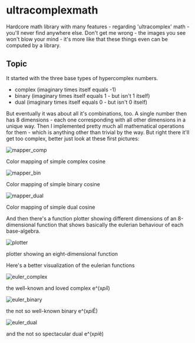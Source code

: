# ultracomplexmath
Hardcore math library with many features - regarding 'ultracomplex' math - you'll never find anywhere else. Don't get me wrong - the images you see won't blow your mind - it's more like that these things even can be computed by a library.

## Topic
It started with the three base types of hypercomplex numbers.
- complex (imaginary times itself equals -1)
- binary (imaginary times itself equals 1 - but isn't 1 itself)
- dual (imaginary times itself equals 0 - but isn't 0 itself)

But eventually it was about all it's combinations, too. A single number then has 8 dimensions - each one corresponding with all other dimensions in a unique way. Then I implemented pretty much all mathematical operations for them - which is anything other than trivial by the way. But right there it'll get too complex, better just look at these first pictures:

![mapper_comp](https://cloud.githubusercontent.com/assets/23620495/25764400/db0726cc-31e7-11e7-86d8-55675637c858.png)

Color mapping of simple complex cosine

![mapper_bin](https://cloud.githubusercontent.com/assets/23620495/25764403/dc9d678a-31e7-11e7-94ac-692c5ad722ad.png)

Color mapping of simple binary cosine

![mapper_dual](https://cloud.githubusercontent.com/assets/23620495/25764404/deb80c78-31e7-11e7-8a1f-59aea3e7124f.png)

Color mapping of simple dual cosine

And then there's a function plotter showing different dimensions of an 8-dimensional function that shows basically the eulerian behaviour of each base-algebra.

![plotter](https://cloud.githubusercontent.com/assets/23620495/25764397/d9cab5e4-31e7-11e7-8b31-4bb641dc13f1.png)

plotter showing an eight-dimensional function

Here's a better visualization of the eulerian functions

![euler_complex](https://cloud.githubusercontent.com/assets/23620495/25764838/05ead8be-31ea-11e7-917f-f2db49bce0ee.png)

the well-known and loved complex e^(x*pi*î)

![euler_binary](https://cloud.githubusercontent.com/assets/23620495/25764839/07710c76-31ea-11e7-9444-3f39d9a45ab1.png)

the not so well-known binary e^(x*pi*Ê)

![euler_dual](https://cloud.githubusercontent.com/assets/23620495/25764842/089336b0-31ea-11e7-8693-2c61199101b9.png)

and the not so spectacular dual e^(x*pi*ê)
